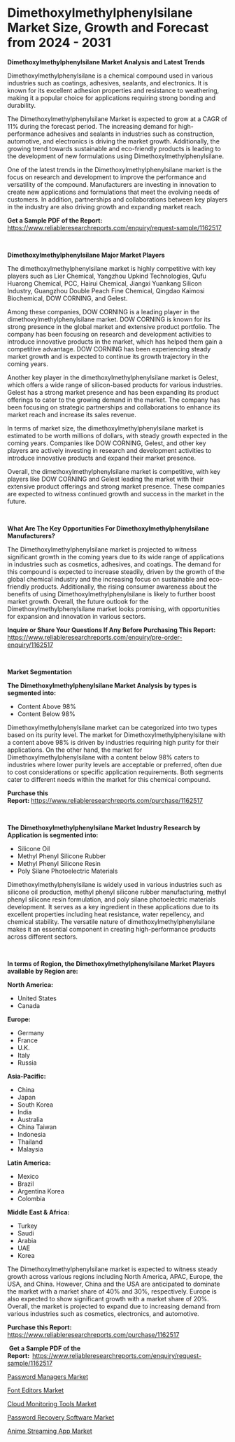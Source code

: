 <p><h1>Dimethoxylmethylphenylsilane Market Size, Growth and Forecast from 2024 - 2031</h1></p><p><strong>Dimethoxylmethylphenylsilane Market Analysis and Latest Trends</strong></p>
<p><p>Dimethoxylmethylphenylsilane is a chemical compound used in various industries such as coatings, adhesives, sealants, and electronics. It is known for its excellent adhesion properties and resistance to weathering, making it a popular choice for applications requiring strong bonding and durability.</p><p>The Dimethoxylmethylphenylsilane Market is expected to grow at a CAGR of 11% during the forecast period. The increasing demand for high-performance adhesives and sealants in industries such as construction, automotive, and electronics is driving the market growth. Additionally, the growing trend towards sustainable and eco-friendly products is leading to the development of new formulations using Dimethoxylmethylphenylsilane.</p><p>One of the latest trends in the Dimethoxylmethylphenylsilane market is the focus on research and development to improve the performance and versatility of the compound. Manufacturers are investing in innovation to create new applications and formulations that meet the evolving needs of customers. In addition, partnerships and collaborations between key players in the industry are also driving growth and expanding market reach.</p></p>
<p><strong>Get a Sample PDF of the Report:&nbsp;</strong> <a href="https://www.reliableresearchreports.com/enquiry/request-sample/1162517">https://www.reliableresearchreports.com/enquiry/request-sample/1162517</a></p>
<p>&nbsp;</p>
<p><strong>Dimethoxylmethylphenylsilane Major Market Players</strong></p>
<p><p>The dimethoxylmethylphenylsilane market is highly competitive with key players such as Lier Chemical, Yangzhou Upkind Technologies, Qufu Huarong Chemical, PCC, Hairui Chemical, Jiangxi Yuankang Silicon Industry, Guangzhou Double Peach Fine Chemical, Qingdao Kaimosi Biochemical, DOW CORNING, and Gelest.</p><p>Among these companies, DOW CORNING is a leading player in the dimethoxylmethylphenylsilane market. DOW CORNING is known for its strong presence in the global market and extensive product portfolio. The company has been focusing on research and development activities to introduce innovative products in the market, which has helped them gain a competitive advantage. DOW CORNING has been experiencing steady market growth and is expected to continue its growth trajectory in the coming years.</p><p>Another key player in the dimethoxylmethylphenylsilane market is Gelest, which offers a wide range of silicon-based products for various industries. Gelest has a strong market presence and has been expanding its product offerings to cater to the growing demand in the market. The company has been focusing on strategic partnerships and collaborations to enhance its market reach and increase its sales revenue.</p><p>In terms of market size, the dimethoxylmethylphenylsilane market is estimated to be worth millions of dollars, with steady growth expected in the coming years. Companies like DOW CORNING, Gelest, and other key players are actively investing in research and development activities to introduce innovative products and expand their market presence.</p><p>Overall, the dimethoxylmethylphenylsilane market is competitive, with key players like DOW CORNING and Gelest leading the market with their extensive product offerings and strong market presence. These companies are expected to witness continued growth and success in the market in the future.</p></p>
<p>&nbsp;</p>
<p><strong>What Are The Key Opportunities For Dimethoxylmethylphenylsilane Manufacturers?</strong></p>
<p><p>The Dimethoxylmethylphenylsilane market is projected to witness significant growth in the coming years due to its wide range of applications in industries such as cosmetics, adhesives, and coatings. The demand for this compound is expected to increase steadily, driven by the growth of the global chemical industry and the increasing focus on sustainable and eco-friendly products. Additionally, the rising consumer awareness about the benefits of using Dimethoxylmethylphenylsilane is likely to further boost market growth. Overall, the future outlook for the Dimethoxylmethylphenylsilane market looks promising, with opportunities for expansion and innovation in various sectors.</p></p>
<p><strong>Inquire or Share Your Questions If Any Before Purchasing This Report:</strong> <a href="https://www.reliableresearchreports.com/enquiry/pre-order-enquiry/1162517">https://www.reliableresearchreports.com/enquiry/pre-order-enquiry/1162517</a></p>
<p>&nbsp;</p>
<p><strong>Market Segmentation</strong></p>
<p><strong>The Dimethoxylmethylphenylsilane Market Analysis by types is segmented into:</strong></p>
<p><ul><li>Content Above 98%</li><li>Content Below 98%</li></ul></p>
<p><p>Dimethoxylmethylphenylsilane market can be categorized into two types based on its purity level. The market for Dimethoxylmethylphenylsilane with a content above 98% is driven by industries requiring high purity for their applications. On the other hand, the market for Dimethoxylmethylphenylsilane with a content below 98% caters to industries where lower purity levels are acceptable or preferred, often due to cost considerations or specific application requirements. Both segments cater to different needs within the market for this chemical compound.</p></p>
<p><strong>Purchase this Report:&nbsp;</strong><a href="https://www.reliableresearchreports.com/purchase/1162517">https://www.reliableresearchreports.com/purchase/1162517</a></p>
<p>&nbsp;</p>
<p><strong>The Dimethoxylmethylphenylsilane Market Industry Research by Application is segmented into:</strong></p>
<p><ul><li>Silicone Oil</li><li>Methyl Phenyl Silicone Rubber</li><li>Methyl Phenyl Silicone Resin</li><li>Poly Silane Photoelectric Materials</li></ul></p>
<p><p>Dimethoxylmethylphenylsilane is widely used in various industries such as silicone oil production, methyl phenyl silicone rubber manufacturing, methyl phenyl silicone resin formulation, and poly silane photoelectric materials development. It serves as a key ingredient in these applications due to its excellent properties including heat resistance, water repellency, and chemical stability. The versatile nature of dimethoxylmethylphenylsilane makes it an essential component in creating high-performance products across different sectors.</p></p>
<p>&nbsp;</p>
<p><strong>In terms of Region, the Dimethoxylmethylphenylsilane Market Players available by Region are:</strong></p>
<p>
    <p> <strong> North America: </strong>
        <ul>
            <li>United States</li>
            <li>Canada</li>
        </ul>
        </p> 
    <p> <strong> Europe: </strong>
        <ul>
            <li>Germany</li>
            <li>France</li>
            <li>U.K.</li>
            <li>Italy</li>
            <li>Russia</li>
        </ul>
        </p> 
    <p> <strong> Asia-Pacific: </strong>
        <ul>
            <li>China</li>
            <li>Japan</li>
            <li>South Korea</li>
            <li>India</li>
            <li>Australia</li>
            <li>China Taiwan</li>
            <li>Indonesia</li>
            <li>Thailand</li>
            <li>Malaysia</li>
        </ul>
        </p> 
    <p> <strong> Latin America: </strong>
        <ul>
            <li>Mexico</li>
            <li>Brazil</li>
            <li>Argentina Korea</li>
            <li>Colombia</li>
        </ul>
        </p> 
    <p> <strong> Middle East & Africa: </strong>
        <ul>
            <li>Turkey</li>
            <li>Saudi</li>
            <li>Arabia</li>
            <li>UAE</li>
            <li>Korea</li>
        </ul>
    </p>
    </p>
<p><p>The Dimethoxylmethylphenylsilane market is expected to witness steady growth across various regions including North America, APAC, Europe, the USA, and China. However, China and the USA are anticipated to dominate the market with a market share of 40% and 30%, respectively. Europe is also expected to show significant growth with a market share of 20%. Overall, the market is projected to expand due to increasing demand from various industries such as cosmetics, electronics, and automotive.</p></p>
<p><strong>Purchase this Report: </strong><a href="https://www.reliableresearchreports.com/purchase/1162517">https://www.reliableresearchreports.com/purchase/1162517</a></p>
<p>&nbsp;<strong>Get a Sample PDF of the Report:&nbsp;&nbsp;</strong><a href="https://www.reliableresearchreports.com/enquiry/request-sample/1162517">https://www.reliableresearchreports.com/enquiry/request-sample/1162517</a></p>
<p><strong></strong></p>
<p><p><a href="https://medium.com/@johnsonlowe1974/password-managers-market-insights-into-market-cagr-market-trends-and-growth-strategies-9efa2939ad38">Password Managers Market</a></p><p><a href="https://medium.com/@johnsonlowe1974/font-editors-market-competitive-analysis-market-trends-and-forecast-to-2031-c8f98f2f68e4">Font Editors Market</a></p><p><a href="https://medium.com/@johnsonlowe1974/cloud-monitoring-tools-market-furnishes-information-on-market-share-market-trends-and-market-df80e54b3a9f">Cloud Monitoring Tools Market</a></p><p><a href="https://medium.com/@johnsonlowe1974/password-recovery-software-market-competitive-analysis-market-trends-and-forecast-to-2031-c56294914cea">Password Recovery Software Market</a></p><p><a href="https://medium.com/@johnsonlowe1974/anime-streaming-app-market-comprehensive-assessment-by-type-application-and-geography-21564d7720c0">Anime Streaming App Market</a></p></p>